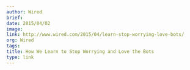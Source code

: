 ```yaml
---
author: Wired
brief:
date: 2015/04/02
image:
link: http://www.wired.com/2015/04/learn-stop-worrying-love-bots/
org: Wired
tags:
title: How We Learn to Stop Worrying and Love the Bots
type: link
---
```

